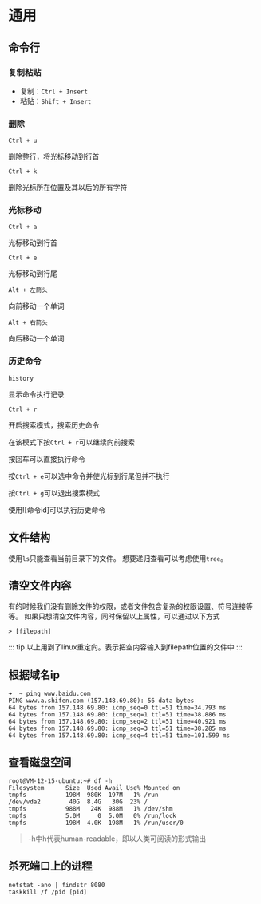 # 通用

## 命令行

### 复制粘贴

- 复制：`Ctrl + Insert`
- 粘贴：`Shift + Insert`

### 删除

`Ctrl + u`

删除整行，将光标移动到行首

`Ctrl + k`

删除光标所在位置及其以后的所有字符

### 光标移动

`Ctrl + a`

光标移动到行首

`Ctrl + e`

光标移动到行尾

`Alt + 左箭头`

向前移动一个单词

`Alt + 右箭头`

向后移动一个单词

### 历史命令

`history`

显示命令执行记录

`Ctrl + r`

开启搜索模式，搜索历史命令

在该模式下按`Ctrl + r`可以继续向前搜索

按回车可以直接执行命令

按`Ctrl + e`可以选中命令并使光标到行尾但并不执行

按`Ctrl + g`可以退出搜索模式

使用![命令id]可以执行历史命令

## 文件结构

使用`ls`只能查看当前目录下的文件。
想要递归查看可以考虑使用`tree`。

## 清空文件内容

有的时候我们没有删除文件的权限，或者文件包含复杂的权限设置、符号连接等等。
如果只想清空文件内容，同时保留以上属性，可以通过以下方式

`> [filepath]`

::: tip
以上用到了linux重定向。表示把空内容输入到filepath位置的文件中
:::

## 根据域名ip

```shell
➜  ~ ping www.baidu.com
PING www.a.shifen.com (157.148.69.80): 56 data bytes
64 bytes from 157.148.69.80: icmp_seq=0 ttl=51 time=34.793 ms
64 bytes from 157.148.69.80: icmp_seq=1 ttl=51 time=38.886 ms
64 bytes from 157.148.69.80: icmp_seq=2 ttl=51 time=40.921 ms
64 bytes from 157.148.69.80: icmp_seq=3 ttl=51 time=38.285 ms
64 bytes from 157.148.69.80: icmp_seq=4 ttl=51 time=101.599 ms
```

## 查看磁盘空间

```shell
root@VM-12-15-ubuntu:~# df -h
Filesystem      Size  Used Avail Use% Mounted on
tmpfs           198M  980K  197M   1% /run
/dev/vda2        40G  8.4G   30G  23% /
tmpfs           988M   24K  988M   1% /dev/shm
tmpfs           5.0M     0  5.0M   0% /run/lock
tmpfs           198M  4.0K  198M   1% /run/user/0
```

> -h中h代表human-readable，即以人类可阅读的形式输出

## 杀死端口上的进程

```shell
netstat -ano | findstr 8080
taskkill /f /pid [pid]
```